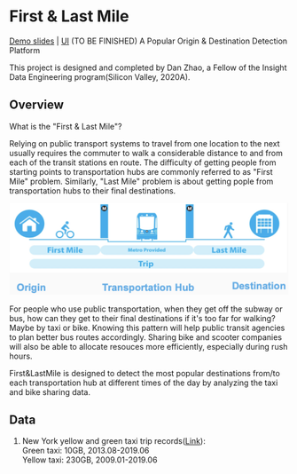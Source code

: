 # First & Last Mile
[Demo slides](https://docs.google.com/presentation/d/1gMlslmQWmz4trn8RqsnwAkjDfQUjU7dEbmC6RHoGTdc/edit#slide=id.g7d745c5dc7_4_0) | [UI](http://fasterprocessor.me/) (TO BE FINISHED)
A Popular Origin & Destination Detection Platform

This project is designed and completed by Dan Zhao, a Fellow of the Insight Data Engineering program(Silicon Valley, 2020A).

## Overview
What is the "First & Last Mile"? 

Relying on public transport systems to travel from one location to the next usually requires the commuter to walk a considerable distance to and from each of the transit stations en route. The difficulty of getting people from starting points to transportation hubs are commonly referred to as "First Mile" problem. Similarly, "Last Mile" problem is about getting pople from transportation hubs to their final destinations.

![Image description](images/first_last_mile.png)

For people who use public transportation, when they get off the subway or bus, how can they get to their final destinations if it's too far for walking? Maybe by taxi or bike. Knowing this pattern will help public transit agencies to plan better bus routes accordingly. Sharing bike and scooter companies will also be able to allocate resouces more efficiently, especially during rush hours.

First&LastMile is designed to detect the most popular destinations from/to each transportation hub at different times of the day by analyzing the taxi and bike sharing data.

## Data
1. New York yellow and green taxi trip records([Link](https://www1.nyc.gov/site/tlc/about/tlc-trip-record-data.page)):  
Green taxi: 10GB, 2013.08-2019.06  
Yellow taxi: 230GB, 2009.01-2019.06

